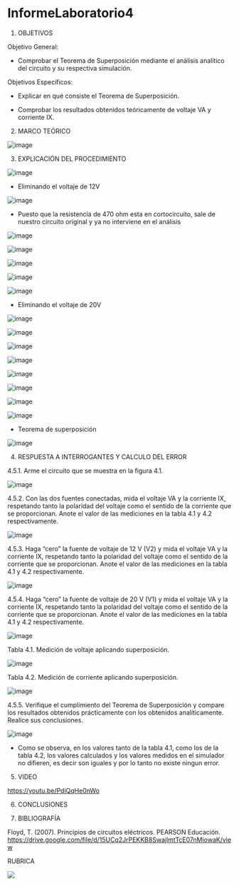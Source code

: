 # InformeLaboratorio4

1. OBJETIVOS

Objetivo General:

* Comprobar el Teorema de Superposición mediante el análisis analítico del circuito y su respectiva simulación. 

Objetivos Específicos:

* Explicar en qué consiste el Teorema de Superposición.

* Comprobar los resultados obtenidos teóricamente de voltaje VA y corriente IX. 

2. MARCO TEÓRICO 

![image](https://user-images.githubusercontent.com/93733175/147995696-bbdac22d-9c65-4a76-8c31-9b0d0b1e265a.png)


3. EXPLICACIÓN DEL PROCEDIMIENTO

![image](https://user-images.githubusercontent.com/93734334/146827684-99be55a1-97a3-47d9-b835-9dc186814d52.png)

* Eliminando el voltaje de 12V

![image](https://user-images.githubusercontent.com/93734334/146844515-2dcf0944-6b13-4d19-a6fe-020b2127e06a.png)

* Puesto que la resistencia de 470 ohm esta en cortocircuito, sale de nuestro circuito original y ya no interviene en el análisis

![image](https://user-images.githubusercontent.com/93734334/146844740-f5664c9e-bbc9-420b-b0ad-9244f2929fa3.png)

![image](https://user-images.githubusercontent.com/93734334/146844800-db63a07d-e309-4b7f-86a2-9e4dfdbcca01.png)

![image](https://user-images.githubusercontent.com/93734334/146844878-1b2f2173-1bf1-44fe-babf-54bbef8c9525.png)

![image](https://user-images.githubusercontent.com/93734334/146844977-792f8a6e-f8b7-4c45-8543-570229ea7c16.png)

![image](https://user-images.githubusercontent.com/93734334/146847086-529f8b8b-7173-4e5b-a2ad-233568b08659.png)

* Eliminando el voltaje de 20V

![image](https://user-images.githubusercontent.com/93734334/146845718-eb2727fe-db12-4344-9780-4bdf342292a2.png)

![image](https://user-images.githubusercontent.com/93734334/146845884-ad0cec92-8367-4cf5-84ce-3e74dd4048ec.png)

![image](https://user-images.githubusercontent.com/93734334/146845950-feeababb-7f10-413e-b48a-01d90eb10bb5.png)

![image](https://user-images.githubusercontent.com/93734334/146846050-a5bb7bfa-4f78-4e48-aaaa-f27bbae7f4ff.png)

![image](https://user-images.githubusercontent.com/93734334/146846143-dce649ca-3a3c-4af3-9583-ad3a2fabdafa.png)

![image](https://user-images.githubusercontent.com/93734334/146846333-8e7aec60-f4b9-4adc-a23a-9ccce8286d36.png)

![image](https://user-images.githubusercontent.com/93734334/146846382-c41999aa-c330-4ddc-99fa-94cc8dc60ce1.png)

![image](https://user-images.githubusercontent.com/93734334/146846725-56949a90-cb3c-4023-ab62-dd9ff5b22bb4.png)

* Teorema de superposición

![image](https://user-images.githubusercontent.com/93734334/147024230-e0595331-0ba2-4c2d-9658-db739a8f5b39.png)

4. RESPUESTA A INTERROGANTES Y CALCULO DEL ERROR

4.5.1. Arme el circuito que se muestra en la figura 4.1.

![image](https://user-images.githubusercontent.com/93734334/146848156-3f020ec2-b28c-428f-bede-4244db0cac13.png)

4.5.2. Con las dos fuentes conectadas, mida el voltaje VA y la corriente IX, respetando tanto la polaridad del voltaje como el sentido de la corriente que se proporcionan. Anote
el valor de las mediciones en la tabla 4.1 y 4.2 respectivamente.

![image](https://user-images.githubusercontent.com/93734334/146848202-1366f706-66d1-44d5-b307-c6db20938d3c.png)

4.5.3. Haga “cero” la fuente de voltaje de 12 V (V2) y mida el voltaje VA y la corriente IX, respetando tanto la polaridad del voltaje como el sentido de la corriente que se
proporcionan. Anote el valor de las mediciones en la tabla 4.1 y 4.2 respectivamente.

![image](https://user-images.githubusercontent.com/93734334/146848281-d79274a5-ec33-441e-9c0e-e40e2e43f81c.png)

4.5.4. Haga “cero” la fuente de voltaje de 20 V (V1) y mida el voltaje VA y la corriente IX, respetando tanto la polaridad del voltaje como el sentido de la corriente que se
proporcionan. Anote el valor de las mediciones en la tabla 4.1 y 4.2 respectivamente.

![image](https://user-images.githubusercontent.com/93734334/146848390-276504b9-3bb6-4f85-8767-37af6b4ff3db.png)

Tabla 4.1. Medición de voltaje aplicando superposición.

![image](https://user-images.githubusercontent.com/93734334/147024471-255ed490-12a3-459c-a5b7-93f36150b492.png)

Tabla 4.2. Medición de corriente aplicando superposición.

![image](https://user-images.githubusercontent.com/93734334/147024500-b13b0e7e-a9db-4861-be03-1cb8cd26b899.png)

4.5.5. Verifique el cumplimiento del Teorema de Superposición y compare los resultados obtenidos prácticamente con los obtenidos analíticamente. Realice sus
conclusiones.

![image](https://user-images.githubusercontent.com/93734334/147024254-bdfa3d6c-3754-429b-92c4-1491e7a749d9.png)

* Como se observa, en los valores tanto de la tabla 4.1, como los de la tabla 4.2, los valores calculados y los valores medidos en el simulador no difieren, es decir son iguales y por lo tanto no existe ningun error.

5. VIDEO

https://youtu.be/PdiQqHe0nWo

6. CONCLUSIONES

7. BIBLIOGRAFÍA

Floyd, T. (2007). Principios de circuitos eléctricos. PEARSON Educación. https://drive.google.com/file/d/15UCq2JrPEKKB8SwajlmtTcE07nMiowaK/view

RUBRICA

![](https://github.com/doalulema/InformeLaboratorio/blob/main/Laboratorio.png)


